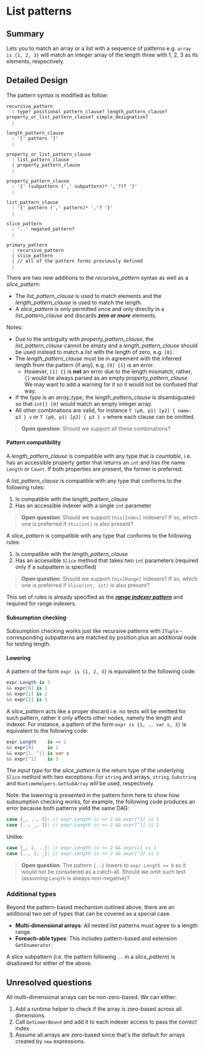 # List patterns

## Summary

Lets you to match an array or a list with a sequence of patterns e.g. `array is {1, 2, 3}` will match an integer array of the length three with 1, 2, 3 as its elements, respectively.

## Detailed Design

The pattern syntax is modified as follow:

```antlr
recursive_pattern
  : type? positional_pattern_clause? length_pattern_clause? property_or_list_pattern_clause? simple_designation?
  ;

length_pattern_clause
  : '[' pattern ']'
  ;

property_or_list_pattern_clause
  : list_pattern_clause
  | property_pattern_clause
  ;

property_pattern_clause
  : '{' (subpattern (',' subpattern)* ','?)? '}'
  ;

list_pattern_clause
  : '{' pattern (',' pattern)* ','? '}'
  ;

slice_pattern
  : '..' negated_pattern?
  ;

primary_pattern
  : recursive_pattern
  | slice_pattern
  | // all of the pattern forms previously defined
  ;
```
There are two new additions to the *recursive_pattern* syntax as well as a *slice_pattern*:

- The *list_pattern_clause* is used to match elements and the *length_pattern_clause* is used to match the length.
- A *slice_pattern* is only permitted once and only directly in a *list_pattern_clause* and discards _**zero or more**_ elements.

Notes:

- Due to the ambiguity with *property_pattern_clause*, the *list_pattern_clause* cannot be empty and a *length_pattern_clause* should be used instead to match a list with the length of zero, e.g. `[0]`. 
- The *length_pattern_clause* must be in agreement with the inferred length from the pattern (if any), e.g. `[0] {1}` is an error.
	- However, `[1] {}` is **not** an error due to the length mismatch, rather, `{}` would be always parsed as an empty *property_pattern_clause*. We may want to add a warning for it so it would not be confused that way.
- If the *type* is an *array_type*, the *length_pattern_clause* is disambiguated so that `int[] [0]` would match an empty integer array.
- All other combinations are valid, for instance `T (p0, p1) [p2] { name: p3 } v` or `T (p0, p1) [p2] { p3 } v` where each clause can be omitted.

> **Open question**: Should we support all these combinations?

#### Pattern compatibility

A *length_pattern_clause* is compatible with any type that is *countable*, i.e. has an accessible property getter that returns an `int` and has the name `Length` or `Count`. If both properties are present, the former is preferred.

A *list_pattern_clause* is compatible with any type that conforms to the following rules:

1. Is compatible with the *length_pattern_clause*
2. Has an accessible indexer with a single `int` parameter

 > **Open question**: Should we support `this[Index]` indexers? If so, which one is preferred if `this[int]` is also present?

A *slice_pattern* is compatible with any type that conforms to the following rules:

1. Is compatible with the *length_pattern_clause*
2. Has an accessible `Slice` method that takes two `int` parameters (required only if a subpattern is specified)

 > **Open question**: Should we support `this[Range]` indexers? If so, which one is preferred if `Slice(int, int)` is also present?

This set of rules is already specified as the [***range indexer pattern***](https://github.com/dotnet/csharplang/blob/master/proposals/csharp-8.0/ranges.md#implicit-index-support) and required for range indexers.

#### Subsumption checking

Subsumption checking works just like recursive patterns with `ITuple` - corresponding subpatterns are matched by position plus an additional node for testing length.

#### Lowering

A pattern of the form `expr is {1, 2, 3}` is equivalent to the following code:
```cs
expr.Length is 3
&& expr[0] is 1
&& expr[1] is 2
&& expr[2] is 3
```
A *slice_pattern* acts like a proper discard i.e. no tests will be emitted for such pattern, rather it only affects other nodes, namely the length and indexer. For instance, a pattern of the form `expr is {1, .. var s, 3}`  is equivalent to the following code:
```cs
expr.Length    is >= 2
&& expr[0]     is 1
&& expr[1..^1] is var s
&& expr[^1]    is 3
```
The *input type* for the *slice_pattern* is the return type of the underlying `Slice` method with two exceptions: For `string` and arrays, `string.Substring` and `RuntimeHelpers.GetSubArray` will be used, respectively.

Note: the lowering is presented in the pattern form here to show how subsumption checking works, for example, the following code produces an error because both patterns yield the same DAG:

```cs
case {_, .., 1}: // expr.Length is >= 2 && expr[^1] is 1
case {.., _, 1}: // expr.Length is >= 2 && expr[^1] is 1
```
Unlike:
```cs
case {_, 1, ..}: // expr.Length is >= 2 && expr[1] is 1
case {.., 1, _}: // expr.Length is >= 2 && expr[^2] is 1
```

> **Open question**: The pattern `{..}` lowers to `expr.Length >= 0` so it would not be considered as a catch-all. Should we omit such test (assuming `Length` is always non-negative)?

### Additional types

Beyond the pattern-based mechanism outlined above, there are an additional two set of types that can be covered as a special case.

- **Multi-dimensional arrays**: All nested list patterns must agree to a length range.
- **Foreach-able types**: This includes pattern-based and extension `GetEnumerator`.

A slice subpattern (i.e. the pattern following `..` in a *slice_pattern*) is disallowed for either of the above.

## Unresolved questions

All multi-dimensional arrays can be non-zero-based. We can either:

1. Add a runtime helper to check if the array is zero-based across all dimensions.
2. Call `GetLowerBound` and add it to each indexer access to pass the *correct* index.
3. Assume all arrays are zero-based since that's the default for arrays created by `new` expressions.
